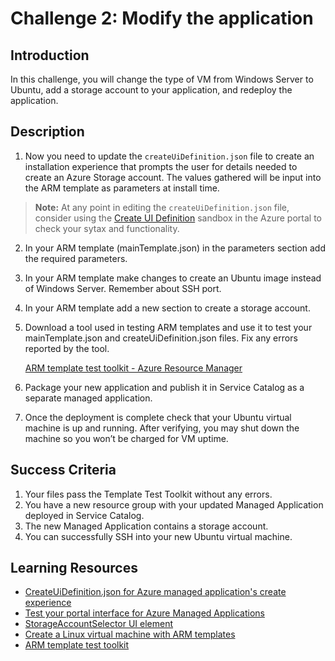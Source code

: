 # Challenge 2: Modify the application

## Introduction

In this challenge, you will change the type of VM from Windows Server to Ubuntu, add a storage account to your application, and redeploy the application.

## Description

1.	Now you need to update the `createUiDefinition.json` file to create an installation experience that prompts the user for details needed to create an Azure Storage account. The values gathered will be input into the ARM template as parameters at install time.

> __Note:__ At any point in editing the `createUiDefinition.json` file, consider using the [Create UI Definition](https://portal.azure.com/?feature.customPortal=false#blade/Microsoft_Azure_CreateUIDef/SandboxBlade) sandbox in the Azure portal to check your sytax and functionality.

2. In your ARM template (mainTemplate.json) in the parameters section add the required parameters. 

3. In your ARM template make changes to create an Ubuntu image instead of Windows Server. Remember about SSH port. 

4. In your ARM template add a new section to create a storage account.

5. Download a tool used in testing ARM templates and use it to test your mainTemplate.json and createUiDefinition.json files. Fix any errors reported by the tool.

    [ARM template test toolkit - Azure Resource Manager](https://docs.microsoft.com/en-us/azure/azure-resource-manager/templates/test-toolkit)

6. Package your new application and publish it in Service Catalog as a separate managed application.

7. Once the deployment is complete check that your Ubuntu virtual machine is up and running. After verifying, you may shut down the machine so you won’t be charged for VM uptime.

## Success Criteria

1. Your files pass the Template Test Toolkit without any errors.
2. You have a new resource group with your updated Managed Application deployed in Service Catalog.
3. The new Managed Application contains a storage account.
4. You can successfully SSH into your new Ubuntu virtual machine.

## Learning Resources

- [CreateUiDefinition.json for Azure managed application's create experience](https://docs.microsoft.com/en-us/azure/azure-resource-manager/managed-applications/create-uidefinition-overview)
- [Test your portal interface for Azure Managed Applications](https://docs.microsoft.com/en-us/azure/azure-resource-manager/managed-applications/test-createuidefinition)
- [StorageAccountSelector UI element](https://docs.microsoft.com/en-us/azure/azure-resource-manager/managed-applications/microsoft-storage-storageaccountselector)
- [Create a Linux virtual machine with ARM templates](https://docs.microsoft.com/en-us/azure/virtual-machines/linux/create-ssh-secured-vm-from-template)
- [ARM template test toolkit](https://docs.microsoft.com/en-us/azure/azure-resource-manager/templates/test-toolkit)
